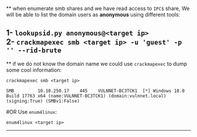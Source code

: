 ** when enumerate smb shares and we have read access to ```IPC$``` share, We will be able to list the domain users as **anonymous** using different tools:

1- ```lookupsid.py anonymous@<target ip>```<br>
2- ```crackmapexec smb <target ip> -u 'guest' -p '' --rid-brute```
----------------------------------------------------------------------------------------------------------------------

** if we do not know the domain name we could use ```crackmapexec``` to dump some cool information:
```
crackmapexec smb <target ip>
                                                                  
SMB         10.10.250.17    445    VULNNET-BC3TCK1  [*] Windows 10.0 Build 17763 x64 (name:VULNNET-BC3TCK1) (domain:vulnnet.local) (signing:True) (SMBv1:False)
```
#OR 
Use ```enum4linux```:
```
enum4linux <target ip>
```
----------------------------------------------------------------------------------------------------------------------
